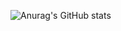 ![Anurag's GitHub stats](https://github-readme-stats.vercel.app/api?username=ariyanSahebghalam&show_icons=true&theme=transparent)

